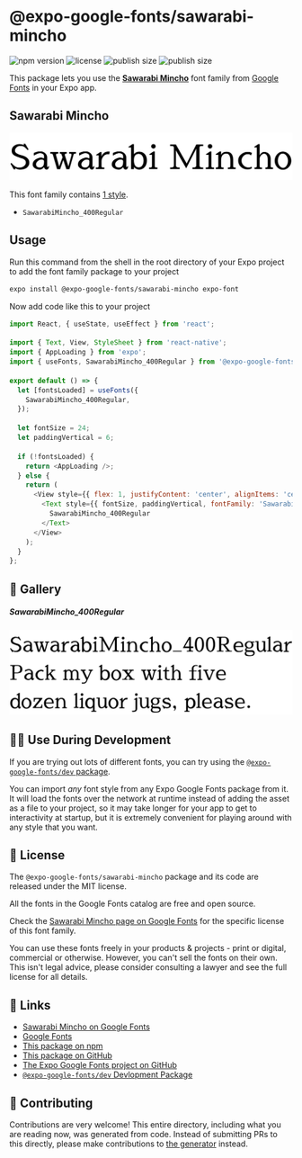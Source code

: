 # @expo-google-fonts/sawarabi-mincho

![npm version](https://flat.badgen.net/npm/v/@expo-google-fonts/sawarabi-mincho)
![license](https://flat.badgen.net/github/license/expo/google-fonts)
![publish size](https://flat.badgen.net/packagephobia/install/@expo-google-fonts/sawarabi-mincho)
![publish size](https://flat.badgen.net/packagephobia/publish/@expo-google-fonts/sawarabi-mincho)

This package lets you use the [**Sawarabi Mincho**](https://fonts.google.com/specimen/Sawarabi+Mincho) font family from [Google Fonts](https://fonts.google.com/) in your Expo app.

## Sawarabi Mincho

![Sawarabi Mincho](./font-family.png)

This font family contains [1 style](#-gallery).

- `SawarabiMincho_400Regular`

## Usage

Run this command from the shell in the root directory of your Expo project to add the font family package to your project
```sh
expo install @expo-google-fonts/sawarabi-mincho expo-font
```

Now add code like this to your project
```js
import React, { useState, useEffect } from 'react';

import { Text, View, StyleSheet } from 'react-native';
import { AppLoading } from 'expo';
import { useFonts, SawarabiMincho_400Regular } from '@expo-google-fonts/sawarabi-mincho';

export default () => {
  let [fontsLoaded] = useFonts({
    SawarabiMincho_400Regular,
  });

  let fontSize = 24;
  let paddingVertical = 6;

  if (!fontsLoaded) {
    return <AppLoading />;
  } else {
    return (
      <View style={{ flex: 1, justifyContent: 'center', alignItems: 'center' }}>
        <Text style={{ fontSize, paddingVertical, fontFamily: 'SawarabiMincho_400Regular' }}>
          SawarabiMincho_400Regular
        </Text>
      </View>
    );
  }
};

```

## 🔡 Gallery

##### SawarabiMincho_400Regular
![SawarabiMincho_400Regular](./SawarabiMincho_400Regular.ttf.png)


## 👩‍💻 Use During Development

If you are trying out lots of different fonts, you can try using the [`@expo-google-fonts/dev` package](https://github.com/expo/google-fonts/tree/master/font-packages/dev#readme).

You can import *any* font style from any Expo Google Fonts package from it. It will load the fonts
over the network at runtime instead of adding the asset as a file to your project, so it may take longer
for your app to get to interactivity at startup, but it is extremely convenient
for playing around with any style that you want.

## 📖 License

The `@expo-google-fonts/sawarabi-mincho` package and its code are released under the MIT license.

All the fonts in the Google Fonts catalog are free and open source.

Check the [Sawarabi Mincho page on Google Fonts](https://fonts.google.com/specimen/Sawarabi+Mincho) for the specific license of this font family.

You can use these fonts freely in your products & projects - print or digital, commercial or otherwise. However, you can't sell the fonts on their own. This isn't legal advice, please consider consulting a lawyer and see the full license for all details.

## 🔗 Links

- [Sawarabi Mincho on Google Fonts](https://fonts.google.com/specimen/Sawarabi+Mincho)
- [Google Fonts](https://fonts.google.com/)
- [This package on npm](https://www.npmjs.com/package/@expo-google-fonts/sawarabi-mincho)
- [This package on GitHub](https://github.com/expo/google-fonts/tree/master/font-packages/sawarabi-mincho)
- [The Expo Google Fonts project on GitHub](https://github.com/expo/google-fonts)
- [`@expo-google-fonts/dev` Devlopment Package](https://github.com/expo/google-fonts/tree/master/font-packages/dev)

## 🤝 Contributing

Contributions are very welcome! This entire directory, including what you are reading now, was generated from code. Instead of submitting PRs to this directly, please make contributions to [the generator](https://github.com/expo/google-fonts/tree/master/packages/generator) instead.

